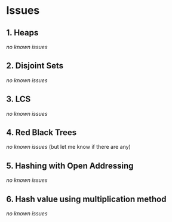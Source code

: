 # Issues

## 1. Heaps
_no known issues_

## 2. Disjoint Sets
_no known issues_

## 3. LCS
_no known issues_

## 4. Red Black Trees
_no known issues_ (but let me know if there are any)

## 5. Hashing with Open Addressing
_no known issues_

## 6. Hash value using multiplication method
_no known issues_